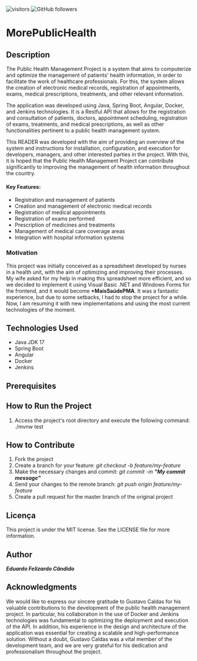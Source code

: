 ![visitors](https://visitor-badge.laobi.icu/badge?page_id=edufelizardo.visitor-maissaudepublica)
 ![GitHub followers](https://img.shields.io/github/followers/edufelizardo1?style=social)

# MorePublicHealth
## Description
 The Public Health Management Project is a system that aims to computerize and optimize the management of patients' health information, in order to facilitate the work of healthcare professionals. For this, the system allows the creation of electronic medical records, registration of appointments, exams, medical prescriptions, treatments, and other relevant information.

The application was developed using Java, Spring Boot, Angular, Docker, and Jenkins technologies. It is a Restful API that allows for the registration and consultation of patients, doctors, appointment scheduling, registration of exams, treatments, and medical prescriptions, as well as other functionalities pertinent to a public health management system.

This READER was developed with the aim of providing an overview of the system and instructions for installation, configuration, and execution for developers, managers, and other interested parties in the project. With this, it is hoped that the Public Health Management Project can contribute significantly to improving the management of health information throughout the country.

#### Key Features:

* Registration and management of patients
* Creation and management of electronic medical records
* Registration of medical appointments
* Registration of exams performed
* Prescription of medicines and treatments
* Management of medical care coverage areas
* Integration with hospital information systems
 
### Motivation
 This project was initially conceived as a spreadsheet developed by nurses in a health unit, with the aim of optimizing and improving their processes. My wife asked for my help in making this spreadsheet more efficient, and so we decided to implement it using Visual Basic .NET and Windows Forms for the frontend, and it would become **+MaisSaúdePMA**. It was a fantastic experience, but due to some setbacks, I had to stop the project for a while. Now, I am resuming it with new implementations and using the most current technologies of the moment.

## Technologies Used
* Java JDK 17
* Spring Boot
* Angular
* Docker
* Jenkins

## Prerequisites

## How to Run the Project
1. Access the project's root directory and execute the following command: ./mvnw test

## How to Contribute
1. Fork the project
2. Create a branch for your feature: *git checkout -b feature/my-feature*
3. Make the necessary changes and commit: *git commit -m* ***"My commit message"***
4. Send your changes to the remote branch: *git push origin feature/my-feature*
5. Create a pull request for the master branch of the original project

## Licença
This project is under the MIT license. See the LICENSE file for more information.

## Author

***Eduardo Felizardo Cândido***

## Acknowledgments
We would like to express our sincere gratitude to Gustavo Caldas for his valuable contributions to the development of the public health management project. In particular, his collaboration in the use of Docker and Jenkins technologies was fundamental to optimizing the deployment and execution of the API. In addition, his experience in the design and architecture of the application was essential for creating a scalable and high-performance solution. Without a doubt, Gustavo Caldas was a vital member of the development team, and we are very grateful for his dedication and professionalism throughout the project.
